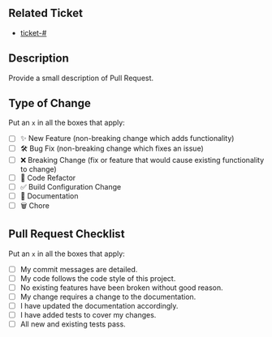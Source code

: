 ## Related Ticket
- [ticket-#]()

## Description

Provide a small description of Pull Request.

## Type of Change

Put an `x` in all the boxes that apply:

- [ ] ✨ New Feature (non-breaking change which adds functionality)
- [ ] 🛠️ Bug Fix (non-breaking change which fixes an issue)
- [ ] ❌ Breaking Change (fix or feature that would cause existing functionality to change)
- [ ] 🧹 Code Refactor
- [ ] ✅ Build Configuration Change
- [ ] 📝 Documentation
- [ ] 🗑️ Chore

## Pull Request Checklist

Put an `x` in all the boxes that apply:

- [ ] My commit messages are detailed.
- [ ] My code follows the code style of this project.
- [ ] No existing features have been broken without good reason.
- [ ] My change requires a change to the documentation.
- [ ] I have updated the documentation accordingly.
- [ ] I have added tests to cover my changes.
- [ ] All new and existing tests pass.

